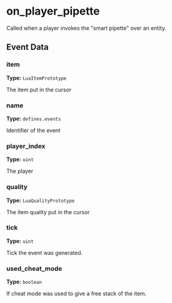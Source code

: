 # on_player_pipette

Called when a player invokes the "smart pipette" over an entity.

## Event Data

### item

**Type:** `LuaItemPrototype`

The item put in the cursor

### name

**Type:** `defines.events`

Identifier of the event

### player_index

**Type:** `uint`

The player

### quality

**Type:** `LuaQualityPrototype`

The item quality put in the cursor

### tick

**Type:** `uint`

Tick the event was generated.

### used_cheat_mode

**Type:** `boolean`

If cheat mode was used to give a free stack of the item.

